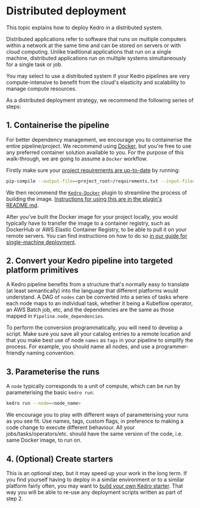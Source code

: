 # Distributed deployment
This topic explains how to deploy Kedro in a distributed system.

Distributed applications refer to software that runs on multiple computers within a network at the same time and can be stored on servers or with cloud computing. Unlike traditional applications that run on a single machine, distributed applications run on multiple systems simultaneously for a single task or job.

You may select to use a distributed system if your Kedro pipelines are very compute-intensive to benefit from the cloud's elasticity and scalability to manage compute resources.

As a distributed deployment strategy, we recommend the following series of steps:

## 1. Containerise the pipeline

For better dependency management, we encourage you to containerise the entire pipeline/project. We recommend using [Docker](https://www.docker.com/), but you're free to use any preferred container solution available to you. For the purpose of this walk-through, we are going to assume a `Docker` workflow.

Firstly make sure your [project requirements are up-to-date](../kedro_project_setup/dependencies.md) by running:

```bash
pip-compile --output-file=<project_root>/requirements.txt --input-file=<project_root>/requirements.txt
```

We then recommend the [`Kedro-Docker`](https://github.com/kedro-org/kedro-plugins/tree/main/kedro-docker) plugin to streamline the process of building the image. [Instructions for using this are in the plugin's README.md](https://github.com/kedro-org/kedro-plugins/blob/main/README.md).


After you’ve built the Docker image for your project locally, you would typically have to transfer the image to a container registry, such as DockerHub or AWS Elastic Container Registry, to be able to pull it on your remote servers. You can find instructions on how to do so [in our guide for single-machine deployment](./single_machine.md#how-to-use-container-registry).

## 2. Convert your Kedro pipeline into targeted platform primitives

A Kedro pipeline benefits from a structure that's normally easy to translate (at least semantically) into the language that different platforms would understand. A DAG of `nodes` can be converted into a series of tasks where each node maps to an individual task, whether it being a Kubeflow operator, an AWS Batch job, etc, and the dependencies are the same as those mapped in `Pipeline.node_dependencies`.

To perform the conversion programmatically, you will need to develop a script. Make sure you save all your catalog entries to a remote location and that you make best use of node `names` as `tags` in your pipeline to simplify the process. For example, you should name all nodes, and use a programmer-friendly naming convention.

## 3. Parameterise the runs

A `node` typically corresponds to a unit of compute, which can be run by parameterising the basic `kedro run`:

 ```bash
kedro run --node=<node_name>
```

We encourage you to play with different ways of parameterising your runs as you see fit. Use names, tags, custom flags, in preference to making a code change to execute different behaviour. All your jobs/tasks/operators/etc. should have the same version of the code, i.e. same Docker image, to run on.

## 4. (Optional) Create starters

This is an optional step, but it may speed up your work in the long term. If you find yourself having to deploy in a similar environment or to a similar platform fairly often, you may want to [build your own Kedro starter](../kedro_project_setup/starters.md). That way you will be able to re-use any deployment scripts written as part of step 2.
